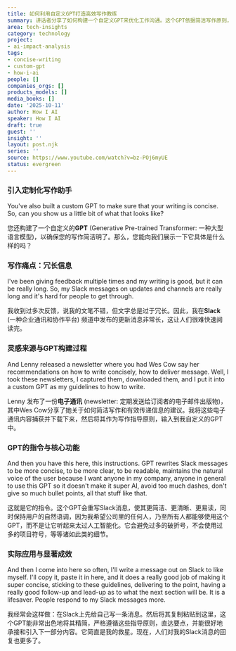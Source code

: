 ```yaml
---
title: 如何利用自定义GPT打造高效写作教练
summary: 讲话者分享了如何构建一个自定义GPT来优化工作沟通。这个GPT依据简洁写作原则，将冗长的信息精简为清晰、可读且保留个人风格的短消息，显著提升了团队响应效率。
area: tech-insights
category: technology
project:
- ai-impact-analysis
tags:
- concise-writing
- custom-gpt
- how-i-ai
people: []
companies_orgs: []
products_models: []
media_books: []
date: '2025-10-11'
author: How I AI
speaker: How I AI
draft: true
guest: ''
insight: ''
layout: post.njk
series: ''
source: https://www.youtube.com/watch?v=bz-POj6myUE
status: evergreen
---
```

### 引入定制化写作助手

You've also built a custom GPT to make sure that your writing is concise. So, can you show us a little bit of what that looks like?

您还构建了一个自定义的**GPT** (Generative Pre-trained Transformer: 一种大型语言模型)，以确保您的写作简洁明了。那么，您能向我们展示一下它具体是什么样的吗？

### 写作痛点：冗长信息

I've been giving feedback multiple times and my writing is good, but it can be really long. So, my Slack messages on updates and channels are really long and it's hard for people to get through.

我收到过多次反馈，说我的文笔不错，但文字总是过于冗长。因此，我在**Slack** (一种企业通讯和协作平台) 频道中发布的更新消息非常长，这让人们很难快速阅读完。

### 灵感来源与GPT构建过程

And Lenny released a newsletter where you had Wes Cow say her recommendations on how to write concisely, how to deliver message. Well, I took these newsletters, I captured them, downloaded them, and I put it into a custom GPT as my guidelines to how to write.

Lenny 发布了一份**电子通讯** (newsletter: 定期发送给订阅者的电子邮件出版物)，其中Wes Cow分享了她关于如何简洁写作和有效传递信息的建议。我将这些电子通讯内容捕获并下载下来，然后将其作为写作指导原则，输入到我自定义的GPT中。

### GPT的指令与核心功能

And then you have this here, this instructions. GPT rewrites Slack messages to be more concise, to be more clear, to be readable, maintains the natural voice of the user because I want anyone in my company, anyone in general to use this GPT so it doesn't make it super AI, avoid too much dashes, don't give so much bullet points, all that stuff like that.

这就是它的指令。这个GPT会重写Slack消息，使其更简洁、更清晰、更易读，同时保持用户的自然语调，因为我希望公司里的任何人，乃至所有人都能够使用这个GPT，而不是让它听起来太过人工智能化。它会避免过多的破折号，不会使用过多的项目符号，等等诸如此类的细节。

### 实际应用与显著成效

And then I come into here so often, I'll write a message out on Slack to like myself. I'll copy it, paste it in here, and it does a really good job of making it super concise, sticking to these guidelines, delivering to the point, having a really good follow-up and lead-up as to what the next section will be. It is a lifesaver. People respond to my Slack messages more.

我经常会这样做：在Slack上先给自己写一条消息。然后将其复制粘贴到这里，这个GPT能非常出色地将其精简，严格遵循这些指导原则，直达要点，并能很好地承接和引入下一部分内容。它简直是我的救星。现在，人们对我的Slack消息的回复也更多了。